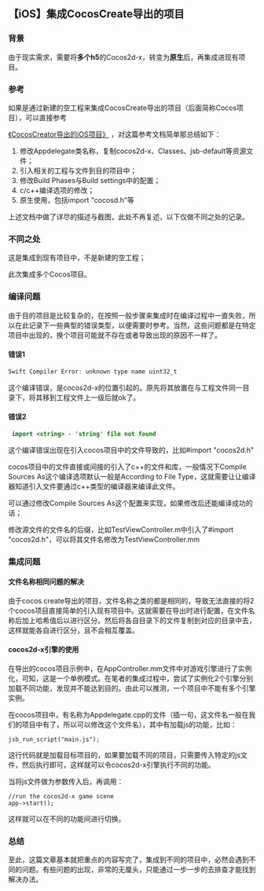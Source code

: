 ## 【iOS】集成CocosCreate导出的项目

### 背景

由于现实需求，需要将**多个h5**的Cocos2d-x，转变为**原生**后，再集成进现有项目。



### 参考

如果是通过新建的空工程来集成CocosCreate导出的项目（后面简称Cocos项目），可以直接参考

[《CocosCreator导出的iOS项目》](https://blog.csdn.net/u014516197/article/details/105530707?utm_medium=distribute.pc_relevant.none-task-blog-2%7Edefault%7EBlogCommendFromBaidu%7Edefault-6.control&depth_1-utm_source=distribute.pc_relevant.none-task-blog-2%7Edefault%7EBlogCommendFromBaidu%7Edefault-6.control) ，对这篇参考文档简单那总结如下：

1. 修改Appdelegate类名称，复制cocos2d-x、Classes、jsb-default等资源文件；
2. 引入相关的工程与文件到目的项目中；
3. 修改Build Phases与Build settings中的配置；
4. c/c++编译选项的修改；
5. 原生使用，包括import "cocosd.h"等

上述文档中做了详尽的描述与截图，此处不再复述，以下仅做不同之处的记录。



### 不同之处

这是集成到现有项目中，不是新建的空工程；

此次集成多个Cocos项目。



### 编译问题

由于目的项目是比较复杂的，在按照一般步骤来集成时在编译过程中一直失败，所以在此记录下一些典型的错误类型，以便需要时参考。当然，这些问题都是在特定项目中出现的，换个项目可能就不存在或者导致出现的原因不一样了。

#### 错误1

```swift
Swift Compiler Error: unknown type name uint32_t
```

这个编译错误，是cocos2d-x的位置引起的。原先将其放置在与工程文件同一目录下，将其移到工程文件上一级后就ok了。



#### 错误2

```swift
 import <string> - 'string' file not found
```

这个编译错误出现在引入cocos项目中的文件导致的，比如\#import "cocos2d.h"

cocos项目中的文件直接或间接的引入了c++的文件和库，一般情况下Compile Sources As这个编译选项默认一般是According to File Type，这就需要让让编译器知道引入文件要通过c++类型的编译器来编译此文件。

可以通过修改Compile Sources As这个配置来实现，如果修改后还能编译成功的话；

修改源文件的文件名的后缀，比如TestViewController.m中引入了\#import "cocos2d.h"，可以将其文件名修改为TestViewController.mm



### 集成问题

#### 文件名称相同问题的解决

由于cocos create导出的项目，文件名称之类的都是相同的，导致无法直接的将2个cocos项目直接简单的引入现有项目中。这就需要在导出时进行配置，在文件名称后加上哈希值后以进行区分。然后将各自目录下的文件复制到对应的目录中去，这样就能各自进行区分，且不会相互覆盖。



#### cocos2d-x引擎的使用

在导出的cocos项目示例中，在AppController.mm文件中对游戏引擎进行了实例化，可知，这是一个单例模式。在笔者的集成过程中，尝试了实例化2个引擎分别加载不同功能，发现并不能达到目的。由此可以推测，一个项目中不能有多个引擎实例。

在cocos项目中，有名称为Appdelegate.cpp的文件（插一句，这文件名一般在我们的项目中有了，所以可以修改这个文件名），其中有加载js的功能，比如：

```
jsb_run_script("main.js");
```

这行代码就是加载目标项目的，如果要加载不同的项目，只需要传入特定的js文件，然后执行即可，这样就可以令cocos2d-x引擎执行不同的功能。

当将js文件做为参数传入后，再调用：

```
//run the cocos2d-x game scene
app->start();
```

这样就可以在不同的功能间进行切换。



### 总结

至此，这篇文章基本就把重点的内容写完了，集成到不同的项目中，必然会遇到不同的问题。有些问题的出现，非常的无厘头，只能通过一步一步的去排查才能找到解决办法。

